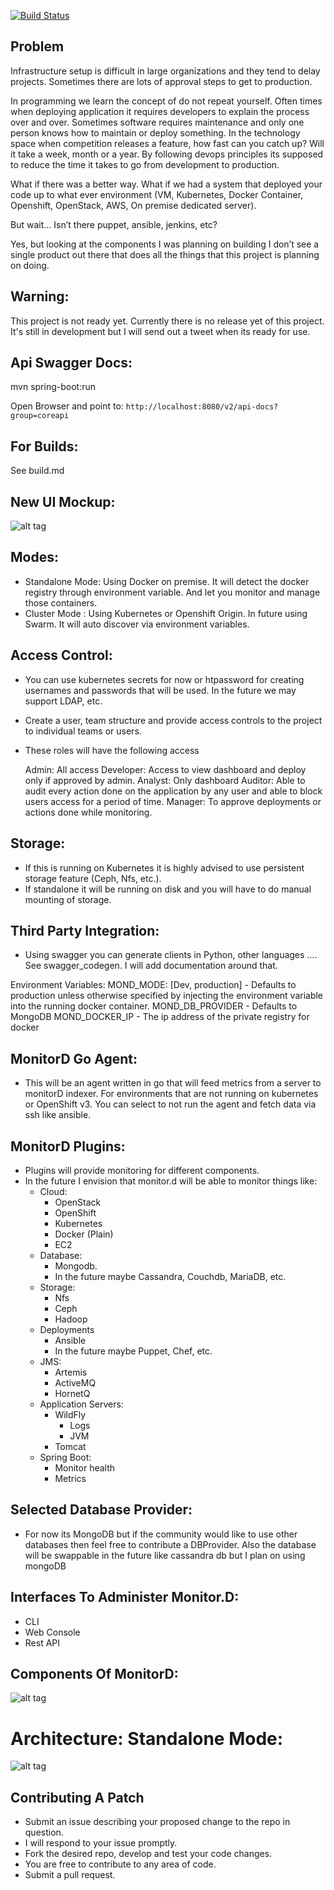 [![Build Status](https://travis-ci.org/BZCareer/monitor.d.svg?branch=master)](https://travis-ci.org/BZCareer/monitor.d)

##  Problem

Infrastructure setup is difficult in large organizations and they tend to delay projects.  Sometimes there are lots of approval steps to get to production.

In programming we learn the concept of do not repeat yourself. Often times when deploying application it requires developers to explain the process over and over. Sometimes software  requires maintenance and only one person knows how to maintain or deploy something. In the technology space when competition releases a feature, how fast can you catch up? Will it take a week, month or a year. By following devops principles its supposed to reduce the time it takes to go from development to production.

What if there was a better way. What if we had a system that deployed your code up to what ever environment (VM, Kubernetes, Docker Container, Openshift, OpenStack, AWS, On premise dedicated server).

But wait… Isn’t there puppet, ansible, jenkins, etc?

Yes, but looking at the components I was planning on building I don’t see a single product out there that does all the things that this project is planning on doing.

## Warning:

This project is not ready yet. Currently there is no release yet of this project. It's still in development but I will send out a tweet when its ready for use.


## Api Swagger Docs:

mvn spring-boot:run

Open Browser and point to:
`http://localhost:8080/v2/api-docs?group=coreapi`



## For Builds:

See build.md


## New UI Mockup:

![alt tag](https://raw.githubusercontent.com/BZCareer/monitor.d/master/Monitor-d-newUI.png)


## Modes:

- Standalone Mode: Using Docker on premise. It will detect the docker registry through environment variable. And let you monitor and manage those containers.
- Cluster Mode : Using Kubernetes or Openshift Origin. In future using Swarm. It will auto discover via environment variables.

## Access Control:

- You can use kubernetes secrets for now or htpassword for creating usernames and passwords that will be used. In the future we may support LDAP, etc.
- Create a user, team structure and provide access controls to the project to individual teams or users.
- These roles will have the following access

     Admin: All access
     Developer: Access to view dashboard and deploy only if approved by admin.
     Analyst: Only dashboard
     Auditor: Able to audit every action done on the application by any user and able to block users access for a period of time.
     Manager: To approve deployments or actions done while monitoring.

## Storage:
- If this is running on Kubernetes it is highly advised to use persistent storage feature (Ceph, Nfs, etc.).
- If standalone it will be running on disk and you will have to do manual mounting of storage.

## Third Party Integration:
- Using swagger you can generate clients in Python, other languages …. See swagger_codegen. I will add documentation around that.

Environment Variables:
MOND_MODE: [Dev, production] - Defaults to production unless otherwise specified by injecting the environment variable into the running docker container.
MOND_DB_PROVIDER - Defaults to MongoDB
MOND_DOCKER_IP - The ip address of the private registry for docker

## MonitorD Go Agent:

- This will be an agent written in go that will feed metrics from a server to monitorD indexer. For environments that are not running on kubernetes or OpenShift v3. You can select to not run the agent and fetch data via ssh like ansible.

## MonitorD Plugins:

- Plugins will provide monitoring for different components.
- In the future I envision that monitor.d will be able to monitor things like:
    -  Cloud:
        - OpenStack
        - OpenShift
        - Kubernetes
        - Docker (Plain)
        - EC2
    - Database:
        - Mongodb.
        - In the future maybe Cassandra, Couchdb, MariaDB, etc.
    -   Storage:
        - Nfs
        - Ceph
        - Hadoop
    - Deployments
        - Ansible
        - In the future maybe Puppet, Chef, etc.
    - JMS:
        - Artemis
        - ActiveMQ
        - HornetQ
    - Application Servers:
        - WildFly
            - Logs
            - JVM
        - Tomcat
    - Spring Boot:
        - Monitor health
        - Metrics


## Selected Database Provider:

- For now its MongoDB but if the community would like to use other databases then feel free to contribute a DBProvider. Also the database will be swappable in the future like cassandra db but I plan on using mongoDB

## Interfaces To Administer Monitor.D:

- CLI
- Web Console
- Rest API

## Components Of MonitorD:
![alt tag](https://raw.githubusercontent.com/BZCareer/monitor.d/master/Components-Design.png)
# Architecture: Standalone Mode:
![alt tag](https://raw.githubusercontent.com/BZCareer/monitor.d/master/Architecture-MonitorKubernetesExternally.png )

## Contributing A Patch

- Submit an issue describing your proposed change to the repo in question.
- I will respond to your issue promptly.
- Fork the desired repo, develop and test your code changes.
- You are free to contribute to any area of code.
- Submit a pull request.
